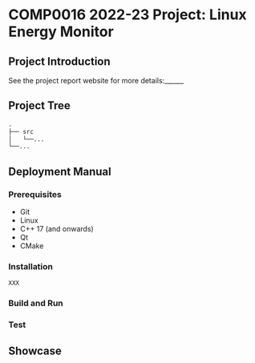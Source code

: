 # COMP0016 2022-23 Project: Linux Energy Monitor

## Project Introduction
See the project report website for more details:______

## Project Tree
```txt
.
├── src
│   └──...
└──...
```

## Deployment Manual
### Prerequisites
- Git
- Linux
- C++ 17 (and onwards)
- Qt
- CMake
### Installation
```shell
XXX
```

### Build and Run

### Test

## Showcase
